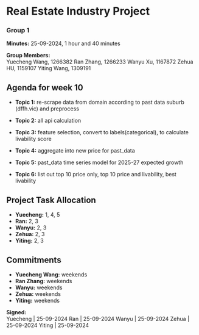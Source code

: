 # Real Estate Industry Project
### Group 1

**Minutes:** 25-09-2024, 1 hour and 40 minutes

**Group Members:**  
Yuecheng Wang, 1266382
Ran Zhang, 1266233
Wanyu Xu, 1167872
Zehua HU, 1159107
Yiting Wang, 1309191


## Agenda for week 10
- **Topic 1:** re-scrape data from domain according to past data suburb (dffh.vic) and preprocess

- **Topic 2:** all api calculation
- **Topic 3:** feature selection, convert to labels(categorical), to calculate livability score

- **Topic 4:** aggregate into new price for past_data
- **Topic 5:** past_data time series model for 2025-27 expected growth

- **Topic 6:** list out top 10 price only, top 10 price and livability, best livability


## Project Task Allocation
- **Yuecheng:** 1, 4, 5
- **Ran:** 2, 3
- **Wanyu:** 2, 3
- **Zehua:** 2, 3
- **Yiting:** 2, 3


## Commitments
- **Yuecheng Wang:** weekends
- **Ran Zhang:** weekends
- **Wanyu:** weekends
- **Zehua:** weekends
- **Yiting:** weekends

**Signed:**  
Yuecheng | 25-09-2024
Ran | 25-09-2024
Wanyu | 25-09-2024
Zehua | 25-09-2024
Yiting | 25-09-2024